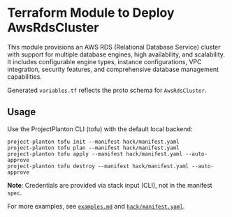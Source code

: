 # Terraform Module to Deploy AwsRdsCluster

This module provisions an AWS RDS (Relational Database Service) cluster with support for multiple database engines, high availability, and scalability.
It includes configurable engine types, instance configurations, VPC integration, security features, and comprehensive database management capabilities.

Generated `variables.tf` reflects the proto schema for `AwsRdsCluster`.

## Usage

Use the ProjectPlanton CLI (tofu) with the default local backend:

```shell
project-planton tofu init --manifest hack/manifest.yaml
project-planton tofu plan --manifest hack/manifest.yaml
project-planton tofu apply --manifest hack/manifest.yaml --auto-approve
project-planton tofu destroy --manifest hack/manifest.yaml --auto-approve
```

**Note**: Credentials are provided via stack input (CLI), not in the manifest `spec`.

For more examples, see [`examples.md`](./examples.md) and [`hack/manifest.yaml`](../hack/manifest.yaml).

